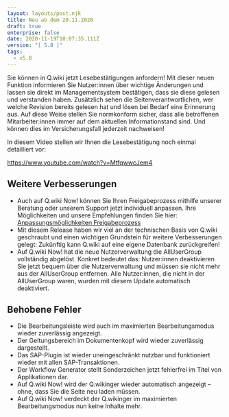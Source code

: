 ```yaml
---
layout: layouts/post.njk
title: Neu ab dem 20.11.2020
draft: true
enterprise: false
date: 2020-11-19T10:07:35.111Z
version: "[ 5.8 ]"
tags:
  - v5.8
---
```

Sie können in Q.wiki jetzt Lesebestätigungen anfordern! Mit dieser neuen Funktion informieren Sie Nutzer:innen über wichtige Änderungen und lassen sie direkt im Managementsystem bestätigen, dass sie diese gelesen und verstanden haben. Zusätzlich sehen die Seitenverantwortlichen, wer welche Revision bereits gelesen hat und lösen bei Bedarf eine Erinnerung aus. Auf diese Weise stellen Sie normkonform sicher, dass alle betroffenen Mitarbeiter:innen immer auf dem aktuellen Informationstand sind. Und können dies im Versicherungsfall jederzeit nachweisen! 

In diesem Video stellen wir Ihnen die Lesebestätigung noch einmal detailliert vor: 

https://www.youtube.com/watch?v=MtfqwwcJem4

## Weitere Verbesserungen

* Auch auf Q.wiki Now! können Sie Ihren Freigabeprozess mithilfe unserer Beratung oder unserem Support jetzt individuell anpassen. Ihre Möglichkeiten und unsere Empfehlungen finden Sie hier: [Anpassungsmöglichkeiten Freigabeprozess](https://releases.modell-aachen.de//faq/custom-workflows.html) 
* Mit diesem Release haben wir viel an der technischen Basis von Q.wiki geschraubt und einen wichtigen Grundstein für weitere Verbesserungen gelegt: Zukünftig kann Q.wiki auf eine eigene Datenbank zurückgreifen! 
* Auf Q.wiki Now! hat die neue Nutzerverwaltung die AllUserGroup vollständig abgelöst. Konkret bedeutet das: Nutzer:innen deaktivieren Sie jetzt bequem über die Nutzerverwaltung und müssen sie nicht mehr aus der AllUserGroup entfernen. Alle Nutzer:innen, die nicht in der AllUserGroup waren, wurden mit diesem Update automatisch deaktiviert. 

## Behobene Fehler

* Die Bearbeitungsleiste wird auch im maximierten Bearbeitungsmodus wieder zuverlässig angezeigt. 
* Der Geltungsbereich im Dokumentenkopf wird wieder zuverlässig dargestellt. 
* Das SAP-Plugin ist wieder uneingeschränkt nutzbar und funktioniert wieder mit allen SAP-Transaktionen. 
* Der Workflow Generator stellt Sonderzeichen jetzt fehlerfrei im Titel von Applikationen dar. 
* Auf Q.wiki Now! wird der Q.wikinger wieder automatisch angezeigt – ohne, dass Sie die Seite neu laden müssen.
* Auf Q.wiki Now! verdeckt der Q.wikinger im maximierten Bearbeitungsmodus nun keine Inhalte mehr.